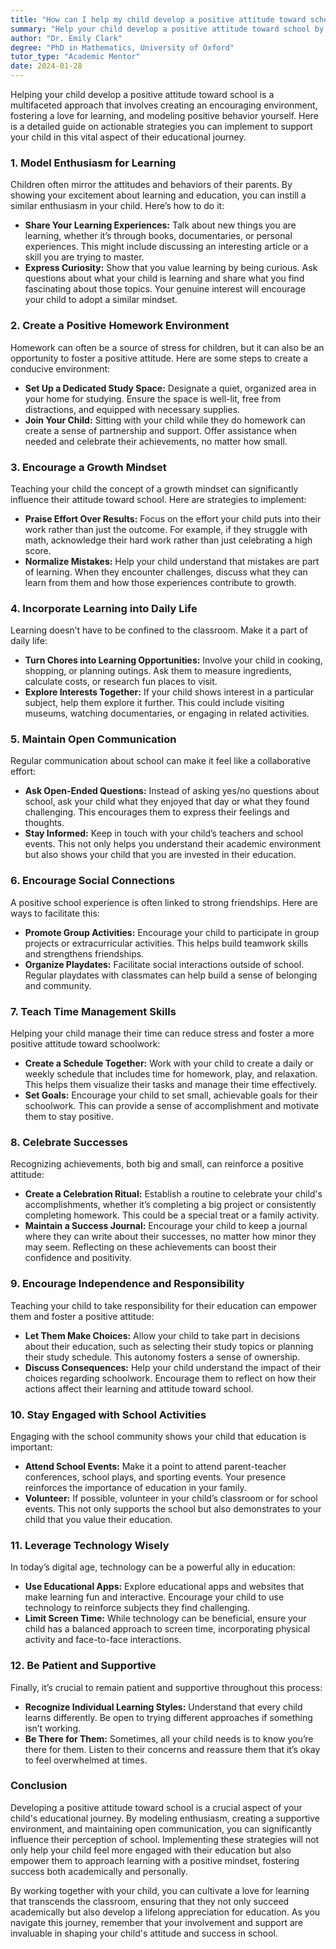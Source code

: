 ```yaml
---
title: "How can I help my child develop a positive attitude toward school?"
summary: "Help your child develop a positive attitude toward school by creating a supportive environment, fostering a love for learning, and modeling enthusiasm."
author: "Dr. Emily Clark"
degree: "PhD in Mathematics, University of Oxford"
tutor_type: "Academic Mentor"
date: 2024-01-28
---
```


Helping your child develop a positive attitude toward school is a multifaceted approach that involves creating an encouraging environment, fostering a love for learning, and modeling positive behavior yourself. Here is a detailed guide on actionable strategies you can implement to support your child in this vital aspect of their educational journey.

### 1. **Model Enthusiasm for Learning**

Children often mirror the attitudes and behaviors of their parents. By showing your excitement about learning and education, you can instill a similar enthusiasm in your child. Here’s how to do it:

- **Share Your Learning Experiences:** Talk about new things you are learning, whether it’s through books, documentaries, or personal experiences. This might include discussing an interesting article or a skill you are trying to master.
- **Express Curiosity:** Show that you value learning by being curious. Ask questions about what your child is learning and share what you find fascinating about those topics. Your genuine interest will encourage your child to adopt a similar mindset.

### 2. **Create a Positive Homework Environment**

Homework can often be a source of stress for children, but it can also be an opportunity to foster a positive attitude. Here are some steps to create a conducive environment:

- **Set Up a Dedicated Study Space:** Designate a quiet, organized area in your home for studying. Ensure the space is well-lit, free from distractions, and equipped with necessary supplies.
- **Join Your Child:** Sitting with your child while they do homework can create a sense of partnership and support. Offer assistance when needed and celebrate their achievements, no matter how small.

### 3. **Encourage a Growth Mindset**

Teaching your child the concept of a growth mindset can significantly influence their attitude toward school. Here are strategies to implement:

- **Praise Effort Over Results:** Focus on the effort your child puts into their work rather than just the outcome. For example, if they struggle with math, acknowledge their hard work rather than just celebrating a high score.
- **Normalize Mistakes:** Help your child understand that mistakes are part of learning. When they encounter challenges, discuss what they can learn from them and how those experiences contribute to growth.

### 4. **Incorporate Learning into Daily Life**

Learning doesn’t have to be confined to the classroom. Make it a part of daily life:

- **Turn Chores into Learning Opportunities:** Involve your child in cooking, shopping, or planning outings. Ask them to measure ingredients, calculate costs, or research fun places to visit.
- **Explore Interests Together:** If your child shows interest in a particular subject, help them explore it further. This could include visiting museums, watching documentaries, or engaging in related activities.

### 5. **Maintain Open Communication**

Regular communication about school can make it feel like a collaborative effort:

- **Ask Open-Ended Questions:** Instead of asking yes/no questions about school, ask your child what they enjoyed that day or what they found challenging. This encourages them to express their feelings and thoughts.
- **Stay Informed:** Keep in touch with your child’s teachers and school events. This not only helps you understand their academic environment but also shows your child that you are invested in their education.

### 6. **Encourage Social Connections**

A positive school experience is often linked to strong friendships. Here are ways to facilitate this:

- **Promote Group Activities:** Encourage your child to participate in group projects or extracurricular activities. This helps build teamwork skills and strengthens friendships.
- **Organize Playdates:** Facilitate social interactions outside of school. Regular playdates with classmates can help build a sense of belonging and community.

### 7. **Teach Time Management Skills**

Helping your child manage their time can reduce stress and foster a more positive attitude toward schoolwork:

- **Create a Schedule Together:** Work with your child to create a daily or weekly schedule that includes time for homework, play, and relaxation. This helps them visualize their tasks and manage their time effectively.
- **Set Goals:** Encourage your child to set small, achievable goals for their schoolwork. This can provide a sense of accomplishment and motivate them to stay positive.

### 8. **Celebrate Successes**

Recognizing achievements, both big and small, can reinforce a positive attitude:

- **Create a Celebration Ritual:** Establish a routine to celebrate your child's accomplishments, whether it’s completing a big project or consistently completing homework. This could be a special treat or a family activity.
- **Maintain a Success Journal:** Encourage your child to keep a journal where they can write about their successes, no matter how minor they may seem. Reflecting on these achievements can boost their confidence and positivity.

### 9. **Encourage Independence and Responsibility**

Teaching your child to take responsibility for their education can empower them and foster a positive attitude:

- **Let Them Make Choices:** Allow your child to take part in decisions about their education, such as selecting their study topics or planning their study schedule. This autonomy fosters a sense of ownership.
- **Discuss Consequences:** Help your child understand the impact of their choices regarding schoolwork. Encourage them to reflect on how their actions affect their learning and attitude toward school.

### 10. **Stay Engaged with School Activities**

Engaging with the school community shows your child that education is important:

- **Attend School Events:** Make it a point to attend parent-teacher conferences, school plays, and sporting events. Your presence reinforces the importance of education in your family.
- **Volunteer:** If possible, volunteer in your child’s classroom or for school events. This not only supports the school but also demonstrates to your child that you value their education.

### 11. **Leverage Technology Wisely**

In today’s digital age, technology can be a powerful ally in education:

- **Use Educational Apps:** Explore educational apps and websites that make learning fun and interactive. Encourage your child to use technology to reinforce subjects they find challenging.
- **Limit Screen Time:** While technology can be beneficial, ensure your child has a balanced approach to screen time, incorporating physical activity and face-to-face interactions.

### 12. **Be Patient and Supportive**

Finally, it’s crucial to remain patient and supportive throughout this process:

- **Recognize Individual Learning Styles:** Understand that every child learns differently. Be open to trying different approaches if something isn’t working.
- **Be There for Them:** Sometimes, all your child needs is to know you’re there for them. Listen to their concerns and reassure them that it’s okay to feel overwhelmed at times.

### Conclusion

Developing a positive attitude toward school is a crucial aspect of your child's educational journey. By modeling enthusiasm, creating a supportive environment, and maintaining open communication, you can significantly influence their perception of school. Implementing these strategies will not only help your child feel more engaged with their education but also empower them to approach learning with a positive mindset, fostering success both academically and personally.

By working together with your child, you can cultivate a love for learning that transcends the classroom, ensuring that they not only succeed academically but also develop a lifelong appreciation for education. As you navigate this journey, remember that your involvement and support are invaluable in shaping your child's attitude and success in school.
    
